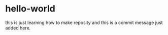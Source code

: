 # hello-world
this is just learning how to make reposity
and this is a commit message just added here.
